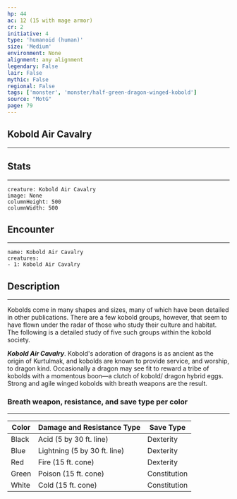 ```yaml
---
hp: 44
ac: 12 (15 with mage armor)
cr: 2
initiative: 4
type: 'humanoid (human)'    
size: 'Medium'
environment: None
alignment: any alignment
legendary: False
lair: False
mythic: False
regional: False
tags: ['monster', 'monster/half-green-dragon-winged-kobold']
source: "MotG"
page: 79
---
```


## Kobold Air Cavalry
---



## Stats
---

```statblock
creature: Kobold Air Cavalry
image: None
columnHeight: 500
columnWidth: 500
```

## Encounter
---

```encounter-table
name: Kobold Air Cavalry
creatures:
- 1: Kobold Air Cavalry
```

## Description
---
Kobolds come in many shapes and sizes, many of which have been detailed in other publications. There are a few kobold groups, however, that seem to have flown under the radar of those who study their culture and habitat. The following is a detailed study of five such groups within the kobold society.

**_Kobold Air Cavalry_**. Kobold's adoration of dragons is as ancient as the origin of Kurtulmak, and kobolds are known to provide service, and worship, to dragon kind. Occasionally a dragon may see fit to reward a tribe of kobolds with a momentous boon—a clutch of kobold/ dragon hybrid eggs. Strong and agile winged kobolds with breath weapons are the result.
### Breath weapon, resistance, and save type per color
---
|Color|Damage and Resistance Type|Save Type|
|---|------|------|
|Black|Acid (5 by 30 ft. line)|Dexterity|
|Blue|Lightning (5 by 30 ft. line)|Dexterity|
|Red|Fire (15 ft. cone)|Dexterity|
|Green|Poison (15 ft. cone)|Constitution|
|White|Cold (15 ft. cone)|Constitution|





